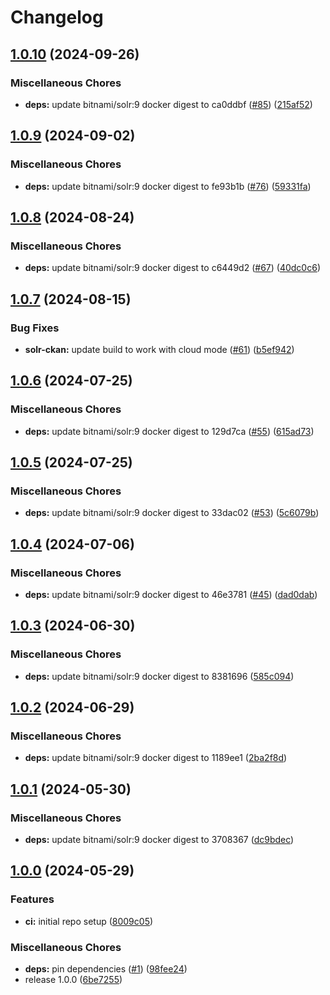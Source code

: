 # Changelog

## [1.0.10](https://github.com/teutonet/oci-images/compare/solr-ckan-v1.0.9...solr-ckan-v2.48.0) (2024-09-26)


### Miscellaneous Chores

* **deps:** update bitnami/solr:9 docker digest to ca0ddbf ([#85](https://github.com/teutonet/oci-images/issues/85)) ([215af52](https://github.com/teutonet/oci-images/commit/215af52387afb7586e843881d02ad92c38d171b4))

## [1.0.9](https://github.com/teutonet/oci-images/compare/solr-ckan-v1.0.8...solr-ckan-v1.0.9) (2024-09-02)


### Miscellaneous Chores

* **deps:** update bitnami/solr:9 docker digest to fe93b1b ([#76](https://github.com/teutonet/oci-images/issues/76)) ([59331fa](https://github.com/teutonet/oci-images/commit/59331fac5295f2a994dea630f7c5a9a6d313e9c8))

## [1.0.8](https://github.com/teutonet/oci-images/compare/solr-ckan-v1.0.7...solr-ckan-v1.0.8) (2024-08-24)


### Miscellaneous Chores

* **deps:** update bitnami/solr:9 docker digest to c6449d2 ([#67](https://github.com/teutonet/oci-images/issues/67)) ([40dc0c6](https://github.com/teutonet/oci-images/commit/40dc0c6d1730f9aa2f84b42253deb82632484516))

## [1.0.7](https://github.com/teutonet/oci-images/compare/solr-ckan-v1.0.6...solr-ckan-v1.0.7) (2024-08-15)


### Bug Fixes

* **solr-ckan:** update build to work with cloud mode ([#61](https://github.com/teutonet/oci-images/issues/61)) ([b5ef942](https://github.com/teutonet/oci-images/commit/b5ef94289965df3e3fcf97af23b2029fa7aeda2c))

## [1.0.6](https://github.com/teutonet/oci-images/compare/solr-ckan-v1.0.5...solr-ckan-v1.0.6) (2024-07-25)


### Miscellaneous Chores

* **deps:** update bitnami/solr:9 docker digest to 129d7ca ([#55](https://github.com/teutonet/oci-images/issues/55)) ([615ad73](https://github.com/teutonet/oci-images/commit/615ad73a0ccd72235bbe322c1e0cd26f4afeb9b1))

## [1.0.5](https://github.com/teutonet/oci-images/compare/solr-ckan-v1.0.4...solr-ckan-v1.0.5) (2024-07-25)


### Miscellaneous Chores

* **deps:** update bitnami/solr:9 docker digest to 33dac02 ([#53](https://github.com/teutonet/oci-images/issues/53)) ([5c6079b](https://github.com/teutonet/oci-images/commit/5c6079b1c9a3d9058fd695ccf5a6630d19bd122e))

## [1.0.4](https://github.com/teutonet/oci-images/compare/solr-ckan-v1.0.3...solr-ckan-v1.0.4) (2024-07-06)


### Miscellaneous Chores

* **deps:** update bitnami/solr:9 docker digest to 46e3781 ([#45](https://github.com/teutonet/oci-images/issues/45)) ([dad0dab](https://github.com/teutonet/oci-images/commit/dad0dabf82658c235342b3ceadea8a8eaa837596))

## [1.0.3](https://github.com/teutonet/oci-images/compare/solr-ckan-v1.0.2...solr-ckan-v1.0.3) (2024-06-30)


### Miscellaneous Chores

* **deps:** update bitnami/solr:9 docker digest to 8381696 ([585c094](https://github.com/teutonet/oci-images/commit/585c094add164a8237a84fb2a0eb742fe9231c6f))

## [1.0.2](https://github.com/teutonet/oci-images/compare/solr-ckan-v1.0.1...solr-ckan-v1.0.2) (2024-06-29)


### Miscellaneous Chores

* **deps:** update bitnami/solr:9 docker digest to 1189ee1 ([2ba2f8d](https://github.com/teutonet/oci-images/commit/2ba2f8db5350e88fd9989df043b2df2d5425561c))

## [1.0.1](https://github.com/teutonet/oci-images/compare/solr-ckan-v1.0.0...solr-ckan-v1.0.1) (2024-05-30)


### Miscellaneous Chores

* **deps:** update bitnami/solr:9 docker digest to 3708367 ([dc9bdec](https://github.com/teutonet/oci-images/commit/dc9bdececf67b6210e39add3f4af219dc35bbbe1))

## [1.0.0](https://github.com/teutonet/oci-images/compare/solr-ckan-v0.1.0...solr-ckan-v1.0.0) (2024-05-29)


### Features

* **ci:** initial repo setup ([8009c05](https://github.com/teutonet/oci-images/commit/8009c050a2ef05c2d1dd5c6406f6499064442b46))


### Miscellaneous Chores

* **deps:** pin dependencies ([#1](https://github.com/teutonet/oci-images/issues/1)) ([98fee24](https://github.com/teutonet/oci-images/commit/98fee2463e2464390affc4c52c3dbe95151ff5f6))
* release 1.0.0 ([6be7255](https://github.com/teutonet/oci-images/commit/6be725545d58cb559c435c759af1f25b69743186))
